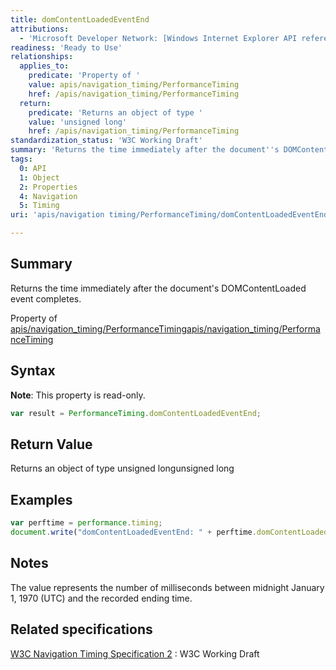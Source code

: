 ```yaml
---
title: domContentLoadedEventEnd
attributions:
  - 'Microsoft Developer Network: [Windows Internet Explorer API reference Article](http://msdn.microsoft.com/en-us/library/ie/hh828809%28v=vs.85%29.aspx)'
readiness: 'Ready to Use'
relationships:
  applies_to:
    predicate: 'Property of '
    value: apis/navigation_timing/PerformanceTiming
    href: /apis/navigation_timing/PerformanceTiming
  return:
    predicate: 'Returns an object of type '
    value: 'unsigned long'
    href: /apis/navigation_timing/PerformanceTiming
standardization_status: 'W3C Working Draft'
summary: 'Returns the time immediately after the document''s DOMContentLoaded event completes.'
tags:
  0: API
  1: Object
  2: Properties
  4: Navigation
  5: Timing
uri: 'apis/navigation timing/PerformanceTiming/domContentLoadedEventEnd'

---
```

## Summary

Returns the time immediately after the document's DOMContentLoaded event completes.

Property of [apis/navigation\_timing/PerformanceTiming](/apis/navigation_timing/PerformanceTiming)[apis/navigation\_timing/PerformanceTiming](/apis/navigation_timing/PerformanceTiming)

## Syntax

**Note**: This property is read-only.

``` js
var result = PerformanceTiming.domContentLoadedEventEnd;
```

## Return Value

Returns an object of type unsigned longunsigned long

## Examples

``` js
var perftime = performance.timing;
document.write("domContentLoadedEventEnd: " + perftime.domContentLoadedEventEnd + "<br />");
```

## Notes

The value represents the number of milliseconds between midnight January 1, 1970 (UTC) and the recorded ending time.

## Related specifications

[W3C Navigation Timing Specification 2](http://www.w3.org/TR/navigation-timing-2/)
:   W3C Working Draft
